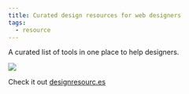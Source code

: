 ```yaml
---
title: Curated design resources for web designers
tags:
  - resource
---
```


A curated list of tools in one place to help designers.

![](https://i.ibb.co/0yNxDTk/res-es.png)

Check it out [designresourc.es](https://designresourc.es/)
